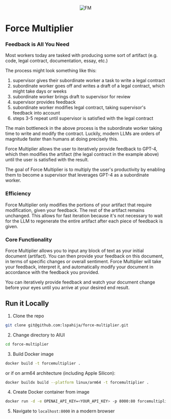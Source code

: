 <p align="center">
  <img src="https://github.com/lspahija/force-multiplier/assets/44912218/8f5baf54-1ffa-4bc1-8f3a-d2cd052794ca" alt="FM">
</p>

# Force Multiplier

### Feedback is All You Need

Most workers today are tasked with producing some sort of artifact (e.g. code, legal contract, documentation, essay, etc.)

The process might look something like this:
    
1. supervisor gives their subordinate worker a task to write a legal contract
2. subordinate worker goes off and writes a draft of a legal contract, which might take days or weeks
3. subordinate worker brings draft to supervisor for review
4. supervisor provides feedback
5. subordinate worker modifies legal contract, taking supervisor's feedback into account
6. steps 3-5 repeat until supervisor is satisfied with the legal contract

The main bottleneck in the above process is the subordinate worker taking time to write and modify the contract.
Luckily, modern LLMs are orders of magnitude faster than humans at doing precisely this.

Force Multiplier allows the user to iteratively provide feedback to GPT-4, which then modifies the artifact (the legal contract in the example above) until the user is satisfied with the result.

The goal of Force Multiplier is to multiply the user's productivity by enabling them to become a supervisor that leverages GPT-4 as a subordinate worker.

### Efficiency

Force Multiplier only modifies the portions of your artifact that require modification, given your feedback. The rest of the artifact remains unchanged. This allows for fast iteration because it's not necessary to wait for the LLM to regenerate the entire artifact after each piece of feedback is given.

### Core Functionality

Force Multiplier allows you to input any block of text as your initial document (artifact). You can then provide your feedback on this document, in terms of specific changes or overall sentiment. Force Multiplier will take your feedback, interpret it, and automatically modify your document in accordance with the feedback you provided.

You can iteratively provide feedback and watch your document change before your eyes until you arrive at your desired end result.

## Run it Locally  
1. Clone the repo
```bash
git clone git@github.com:lspahija/force-multiplier.git
```
2. Change directory to AIUI
```bash
cd force-multiplier
```
3. Build Docker image
```bash
docker build -t forcemultiplier .
``` 
or if on arm64 architecture (including Apple Silicon): 
```bash
docker buildx build --platform linux/arm64 -t forcemultiplier .
```
4. Create Docker container from image
```bash
docker run -d -e OPENAI_API_KEY=<YOUR_API_KEY> -p 8000:80 forcemultiplier
```
5. Navigate to `localhost:8000` in a modern browser
